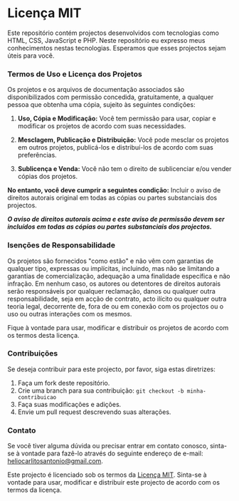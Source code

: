 # Licença MIT
  
  Este repositório contém projectos desenvolvidos com tecnologias como HTML, CSS, JavaScript e PHP. Neste repositório eu expresso meus conhecimentos nestas tecnologias. Esperamos que esses projectos sejam úteis para você.
   
 ### Termos de Uso e Licença dos Projetos

Os projetos e os arquivos de documentação associados são disponibilizados com permissão concedida, gratuitamente, a qualquer pessoa que obtenha uma cópia, sujeito às seguintes condições:

1. **Uso, Cópia e Modificação:** Você tem permissão para usar, copiar e modificar os projetos de acordo com suas necessidades.

2. **Mesclagem, Publicação e Distribuição:** Você pode mesclar os projetos em outros projetos, publicá-los e distribuí-los de acordo com suas preferências.

3. **Sublicença e Venda:** Você não tem o direito de sublicenciar e/ou vender cópias dos projetos.

**No entanto, você deve cumprir a seguintes condição:** Incluir o aviso de direitos autorais original em todas as cópias ou partes substanciais dos projectos.
  
  ***_O aviso de direitos autorais acima e este aviso de permissão devem ser incluídos em todas as cópias ou partes substanciais dos projectos._***
  
  ### Isenções de Responsabilidade

  Os projetos são fornecidos "como estão" e não vêm com garantias de qualquer tipo, expressas ou implícitas, incluindo, mas não se limitando a garantias de comercialização, adequação a uma finalidade específica e não infração. Em nenhum caso, os autores ou detentores de direitos autorais serão responsáveis por qualquer reclamação, danos ou qualquer outra responsabilidade, seja em acção de contrato, acto ilícito ou qualquer outra teoria legal, decorrente de, fora de ou em conexão com os projectos ou o uso ou outras interações com os mesmos.

Fique à vontade para usar, modificar e distribuir os projetos de acordo com os termos desta licença.
    
  ### Contribuições
  
  Se deseja contribuir para este projecto, por favor, siga estas diretrizes:
  
  1. Faça um fork deste repositório.
  2. Crie uma branch para sua contribuição: `git checkout -b minha-contribuicao`
  3. Faça suas modificações e adições.
  4. Envie um pull request descrevendo suas alterações.
  
  ### Contato
  
  Se você tiver alguma dúvida ou precisar entrar em contato conosco, sinta-se à vontade para fazê-lo através do seguinte endereço de e-mail: [heliocarlitosantonio@gmail.com](mailto:heliocarlitosantonio@gmail.com).
  
  Este projecto é licenciado sob os termos da [Licença MIT](LICENSE). Sinta-se à vontade para usar, modificar e distribuir este projecto de acordo com os termos da licença.
